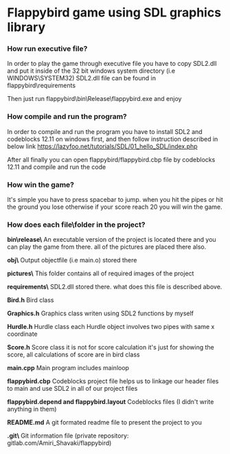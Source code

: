 # Flappybird game using SDL graphics library

### How run executive file?

In order to play the game through executive file you have to copy SDL2.dll and put it inside of the 32 bit windows system directory (i.e WINDOWS\SYSTEM32) SDL2.dll file can be found in flappybird\requirements

Then just run flappybird\bin\Release\flappybird.exe and enjoy

### How compile and run the program?

In order to compile and run the program you have to install SDL2 and codeblocks 12.11 on windows first, and then follow instruction described in below link 
https://lazyfoo.net/tutorials/SDL/01_hello_SDL/index.php 

After all finally you can open flappybird/flappybird.cbp file by codeblocks 12.11 and compile and run the code

### How win the game?

It's simple you have to press spacebar to jump. when you hit the pipes or hit the ground you lose otherwise if your score reach 20 you will win the game.

### How does each file\folder in the project?

**bin\\release\\** An executable version of the project is located there and you can play the game from there. all of the pictures are placed there also.

**obj\\** Output objectfile (i.e main.o) stored there

**pictures\\** This folder contains all of required images of the project

**requirements\\** SDL2.dll stored there. what does this file is described above.

**Bird.h** Bird class

**Graphics.h** Graphics class writen using SDL2 functions by myself

**Hurdle.h** Hurdle class each Hurdle object involves two pipes with same x coordinate

**Score.h** Score class it is not for score calculation it's just for showing the score, all calculations of score are in bird class

**main.cpp** Main program includes mainloop

**flappybird.cbp** Codeblocks project file helps us to linkage our header files to main and use SDL2 in all of our project files

**flappybird.depend and flappybird.layout** Codeblocks files (I didn't write anything in them)

**README.md** A git formated readme file to present the project to you 

**.git\\** Git information file (private repository: gitlab.com/Amiri_Shavaki/flappybird)